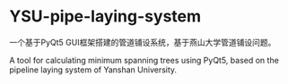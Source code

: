 # YSU-pipe-laying-system

一个基于PyQt5 GUI框架搭建的管道铺设系统，基于燕山大学管道铺设问题。

A tool for calculating minimum spanning trees using PyQt5, based on the pipeline laying system of Yanshan University.